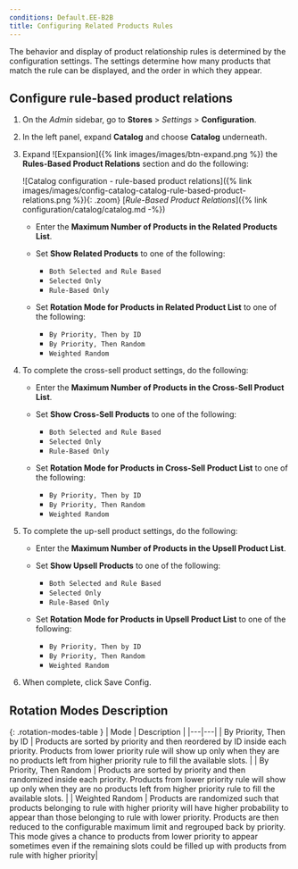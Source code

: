 ```yaml
---
conditions: Default.EE-B2B
title: Configuring Related Products Rules
---
```


The behavior and display of product relationship rules is determined by the configuration settings. The settings determine how many products that match the rule can be displayed, and the order in which they appear.

## Configure rule-based product relations

1. On the _Admin_ sidebar, go to **Stores** > _Settings_ > **Configuration**.

1. In the left panel, expand **Catalog** and choose **Catalog** underneath.

1. Expand ![Expansion]({% link images/images/btn-expand.png %}) the **Rules-Based Product Relations** section and do the following:

    ![Catalog configuration - rule-based product relations]({% link images/images/config-catalog-catalog-rule-based-product-relations.png %}){: .zoom}
    [_Rule-Based Product Relations_]({% link configuration/catalog/catalog.md -%})

   - Enter the **Maximum Number of Products in the Related Products List**.

   - Set **Show Related Products** to one of the following:

      - `Both Selected and Rule Based`
      - `Selected Only`
      - `Rule-Based Only`

   - Set **Rotation Mode for Products in Related Product List** to one of the following:

      - `By Priority, Then by ID`
      - `By Priority, Then Random`
      - `Weighted Random`

1. To complete the cross-sell product settings, do the following:

   - Enter the **Maximum Number of Products in the Cross-Sell Product List**.

   - Set **Show Cross-Sell Products** to one of the following:

      - `Both Selected and Rule Based`
      - `Selected Only`
      - `Rule-Based Only`

   - Set **Rotation Mode for Products in Cross-Sell Product List** to one of the following:

      - `By Priority, Then by ID`
      - `By Priority, Then Random`
      - `Weighted Random`

1. To complete the up-sell product settings, do the following:

   - Enter the **Maximum Number of Products in the Upsell Product List**.

   - Set **Show Upsell Products** to one of the following:

      - `Both Selected and Rule Based`
      - `Selected Only`
      - `Rule-Based Only`

   - Set **Rotation Mode for Products in Upsell Product List** to one of the following:

      - `By Priority, Then by ID`
      - `By Priority, Then Random`
      - `Weighted Random`

1. When complete, click <span class="btn">Save Config</span>.

## Rotation Modes Description

{: .rotation-modes-table }
| Mode | Description |
|---|---|
| By Priority, Then by ID | Products are sorted by priority and then reordered by ID inside each priority. Products from lower priority rule will show up only when they are no products left from higher priority rule to fill the available slots. |
| By Priority, Then Random | Products are sorted by priority and then randomized inside each priority. Products from lower priority rule will show up only when they are no products left from higher priority rule to fill the available slots. |
| Weighted Random | Products are randomized such that products belonging to rule with higher priority will have higher probability to appear than those belonging to rule with lower priority. Products are then reduced to the configurable maximum limit and regrouped back by priority. This mode gives a chance to products from lower priority to appear sometimes even if the remaining slots could be filled up with products from rule with higher priority|

<style>
.rotation-modes-table td:first-of-type {
  width: 200px;
}
</style>
